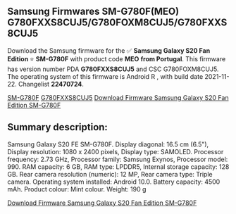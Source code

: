 <h2>Samsung Firmwares SM-G780F(MEO) G780FXXS8CUJ5/G780FOXM8CUJ5/G780FXXS8CUJ5</h2>
Download the Samsung firmware for the ✅ <strong>Samsung Galaxy S20 Fan Edition </strong> ⭐ <strong>SM-G780F</strong> with product code <strong>MEO</strong> <strong> from Portugal</strong>. This firmware has version number PDA <strong>G780FXXS8CUJ5</strong> and CSC G780FOXM8CUJ5. The operating system of this firmware is Android R , with build date 2021-11-22. Changelist <strong>22470724</strong>.


[SM-G780F](https://samfirm.shop/samsung/model/SM-G780F)
[G780FXXS8CUJ5](https://samfirm.shop/samsung/pda/G780FXXS8CUJ5)
[Download Firmware Samsung Galaxy S20 Fan Edition SM-G780F](https://samfirm.shop/samsung/firmware/476081)
<h2>Summary description:</h2>
<p>Samsung Galaxy S20 FE SM-G780F. Display diagonal: 16.5 cm (6.5"), Display resolution: 1080 x 2400 pixels, Display type: SAMOLED. Processor frequency: 2.73 GHz, Processor family: Samsung Exynos, Processor model: 990. RAM capacity: 6 GB, RAM type: LPDDR5, Internal storage capacity: 128 GB. Rear camera resolution (numeric): 12 MP, Rear camera type: Triple camera. Operating system installed: Android 10.0. Battery capacity: 4500 mAh. Product colour: Mint colour. Weight: 190 g</p>


[Download Firmware Samsung Galaxy S20 Fan Edition SM-G780F](https://samfirm.shop/samsung/firmware/476081)
